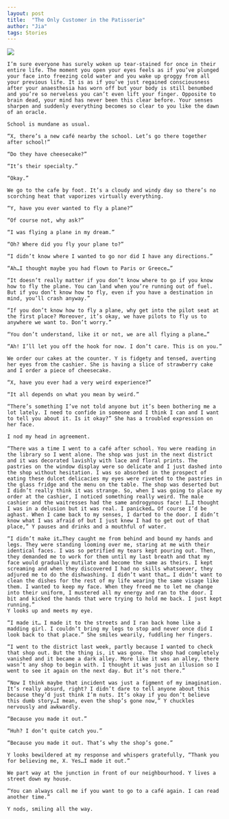 ```yaml
---
layout: post
title:  "The Only Customer in the Patisserie"
author: "Jia"
tags: Stories
---
```

<img src="https://images.unsplash.com/photo-1628565836616-96eabd510740?ixid=MnwxMjA3fDB8MHxwaG90by1wYWdlfHx8fGVufDB8fHx8&ixlib=rb-1.2.1&auto=format&fit=crop&w=500&q=80">

    I’m sure everyone has surely woken up tear-stained for once in their entire life. The moment you open your eyes feels as if you’ve plunged your face into freezing cold water and you wake up groggy from all your previous life. It is as if you’ve just regained consciousness after your anaesthesia has worn off but your body is still benumbed and you’re so nerveless you can’t even lift your finger. Opposite to brain dead, your mind has never been this clear before. Your senses sharpen and suddenly everything becomes so clear to you like the dawn of an oracle.

    School is mundane as usual.

    “X, there’s a new café nearby the school. Let’s go there together after school!”

    “Do they have cheesecake?”

    “It’s their specialty.”

	“Okay.”

	We go to the cafe by foot. It’s a cloudy and windy day so there’s no scorching heat that vaporizes virtually everything.

	“Y, have you ever wanted to fly a plane?”

	“Of course not, why ask?”

	“I was flying a plane in my dream.”

	“Oh? Where did you fly your plane to?”

	“I didn’t know where I wanted to go nor did I have any directions.”

	“Ah…I thought maybe you had flown to Paris or Greece…”

	“It doesn’t really matter if you don’t know where to go if you know how to fly the plane. You can land when you’re running out of fuel. But if you don’t know how to fly, even if you have a destination in mind, you’ll crash anyway.”

	“If you don’t know how to fly a plane, why get into the pilot seat at the first place? Moreover, it’s okay, we have pilots to fly us to anywhere we want to. Don’t worry.”

	“You don’t understand, like it or not, we are all flying a plane…”

	“Ah! I’ll let you off the hook for now. I don’t care. This is on you.”

	We order our cakes at the counter. Y is fidgety and tensed, averting her eyes from the cashier. She is having a slice of strawberry cake and I order a piece of cheesecake.

	“X, have you ever had a very weird experience?”

	“It all depends on what you mean by weird.”

	“There’s something I’ve not told anyone but it’s been bothering me a lot lately. I need to confide in someone and I think I can and I want to tell you about it. Is it okay?” She has a troubled expression on her face.

	I nod my head in agreement.

	“There was a time I went to a café after school. You were reading in the library so I went alone. The shop was just in the next district and it was decorated lavishly with lace and floral prints. The pastries on the window display were so delicate and I just dashed into the shop without hesitation. I was so absorbed in the prospect of eating these dulcet delicacies my eyes were riveted to the pastries in the glass fridge and the menu on the table. The shop was deserted but I didn’t really think it was strange. So, when I was going to place my order at the cashier, I noticed something really weird. The male cashier and the waitresses had the same androgynous face! I…I thought I was in a delusion but it was real. I panicked… Of course I’d be aghast. When I came back to my senses, I darted to the door. I didn’t know what I was afraid of but I just knew I had to get out of that place,” Y pauses and drinks and a mouthful of water.

	“I didn’t make it…They caught me from behind and bound my hands and legs. They were standing looming over me, staring at me with their identical faces. I was so petrified my tears kept pouring out. Then, they demanded me to work for them until my last breath and that my face would gradually mutilate and become the same as theirs. I kept screaming and when they discovered I had no skills whatsoever, they adjured me to do the dishwashing. I didn’t want that… I didn’t want to clean the dishes for the rest of my life wearing the same visage like them. I wanted to keep my face. When they freed me to let me change into their uniform, I mustered all my energy and ran to the door. I bit and kicked the hands that were trying to hold me back. I just kept running.”
	Y looks up and meets my eye.

	“I made it… I made it to the streets and I ran back home like a madding girl. I couldn’t bring my legs to stop and never once did I look back to that place.” She smiles wearily, fuddling her fingers.
	
    “I went to the district last week, partly because I wanted to check that shop out. But the thing is, it was gone. The shop had completely vanished and it became a dark alley. More like it was an alley, there wasn’t any shop to begin with. I thought it was just an illusion so I went to see it again on the next day. But it’s not there.”

	“Now I think maybe that incident was just a figment of my imagination. It’s really absurd, right? I didn’t dare to tell anyone about this because they’d just think I’m nuts. It’s okay if you don’t believe this dumb story…I mean, even the shop’s gone now,” Y chuckles nervously and awkwardly.
	
    “Because you made it out.”
	
    “Huh? I don’t quite catch you.”
	
    “Because you made it out. That’s why the shop’s gone.”
	
    Y looks bewildered at my response and whispers gratefully, “Thank you for believing me, X. Yes…I made it out.”
	
    We part way at the junction in front of our neighbourhood. Y lives a street down my house.
	
    “You can always call me if you want to go to a café again. I can read another time.”
	
    Y nods, smiling all the way. 
